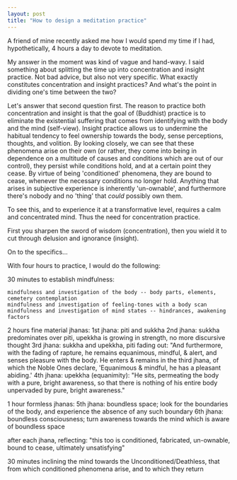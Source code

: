 ```yaml
---
layout: post
title: "How to design a meditation practice"
---
```


A friend of mine recently asked me how I would spend my time if I had, hypothetically, 4 hours a day to devote to meditation.

My answer in the moment was kind of vague and hand-wavy. I said something about splitting the time up into concentration and insight practice. Not bad advice, but also not very specific. What exactly constitutes concentration and insight practices? And what's the point in dividing one's time between the two?

Let's answer that second question first. The reason to practice both concentration and insight is that the goal of (Buddhist) practice is to eliminate the existential suffering that comes from identifying with the body and the mind (self-view). Insight practice allows us to undermine the habitual tendency to feel ownership towards the body, sense perceptions, thoughts, and volition. By looking closely, we can see that these phenomena arise on their own (or rather, they come into being in dependence on a multitude of causes and conditions which are out of our control), they persist while conditions hold, and at a certain point they cease. By virtue of being 'conditioned' phenomena, they are bound to cease, whenever the necessary conditions no longer hold. Anything that arises in subjective experience is inherently 'un-ownable', and furthermore there's nobody and no 'thing' that *could* possibly own them.

To see this, and to experience it at a transformative level, requires a calm and concentrated mind. Thus the need for concentration practice. 

First you sharpen the sword of wisdom (concentration), then you wield it to cut through delusion and ignorance (insight).

On to the specifics...

With four hours to practice, I would do the following: 

30 minutes to establish mindfulness:

    mindfulness and investigation of the body -- body parts, elements, cemetery contemplation
    mindfulness and investigation of feeling-tones with a body scan  
    mindfulness and investigation of mind states -- hindrances, awakening factors

2 hours fine material jhanas:
    1st jhana: piti and sukkha
    2nd jhana: sukkha predominates over piti, upekkha is growing in strength, no more discursive thought
    3rd jhana: sukkha and upekkha, piti fading out: "And furthermore, with the fading of rapture, he remains equanimous, mindful, & alert, and senses pleasure with the body. He enters & remains in the third jhana, of which the Noble Ones declare, 'Equanimous & mindful, he has a pleasant abiding.'
    4th jhana: upekkha (equanimity): "He sits, permeating the body with a pure, bright awareness, so that there is nothing of his entire body unpervaded by pure, bright awareness."
    
1 hour formless jhanas:
    5th jhana: boundless space; look for the boundaries of the body, and experience the absence of any such boundary
    6th jhana: boundless consciousness; turn awareness towards the mind which is aware of boundless space

after each jhana, reflecting: "this too is conditioned, fabricated, un-ownable, bound to cease, ultimately unsatisfying"

30 minutes
inclining the mind towards the Unconditioned/Deathless, that from which conditioned phenomena arise, and to which they return


